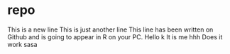 # repo
This is a new line
This is just another line
This line has been written on Github and is going to appear in R on your PC.
Hello k
It is me 
hhh
Does it work
sasa